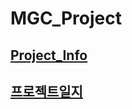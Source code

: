 # MGC_Project

## [Project_Info](https://github.com/Hae-gun/MGC_Project/blob/master/Project_Info.md)

## [프로젝트일지](https://github.com/Hae-gun/MGC_Project/blob/master/%ED%94%84%EB%A1%9C%EC%A0%9D%ED%8A%B8%EC%9D%BC%EC%A7%80.md)

